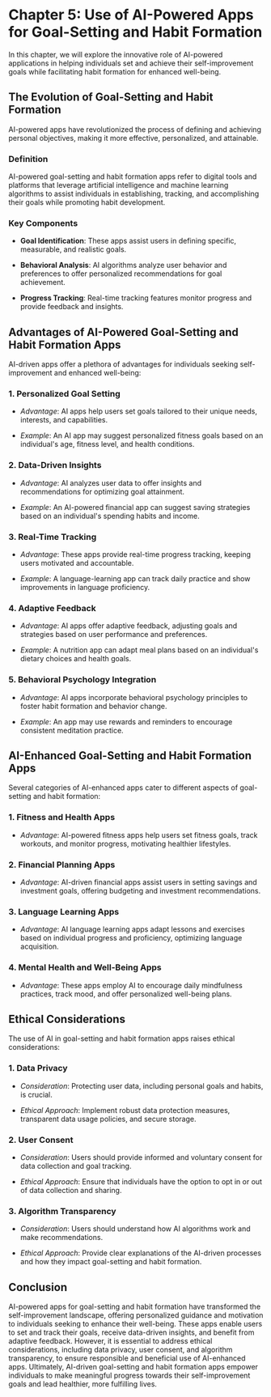 Chapter 5: Use of AI-Powered Apps for Goal-Setting and Habit Formation
======================================================================

In this chapter, we will explore the innovative role of AI-powered applications in helping individuals set and achieve their self-improvement goals while facilitating habit formation for enhanced well-being.

The Evolution of Goal-Setting and Habit Formation
-------------------------------------------------

AI-powered apps have revolutionized the process of defining and achieving personal objectives, making it more effective, personalized, and attainable.

### **Definition**

AI-powered goal-setting and habit formation apps refer to digital tools and platforms that leverage artificial intelligence and machine learning algorithms to assist individuals in establishing, tracking, and accomplishing their goals while promoting habit development.

### **Key Components**

* **Goal Identification**: These apps assist users in defining specific, measurable, and realistic goals.

* **Behavioral Analysis**: AI algorithms analyze user behavior and preferences to offer personalized recommendations for goal achievement.

* **Progress Tracking**: Real-time tracking features monitor progress and provide feedback and insights.

Advantages of AI-Powered Goal-Setting and Habit Formation Apps
--------------------------------------------------------------

AI-driven apps offer a plethora of advantages for individuals seeking self-improvement and enhanced well-being:

### 1. **Personalized Goal Setting**

* *Advantage*: AI apps help users set goals tailored to their unique needs, interests, and capabilities.

* *Example*: An AI app may suggest personalized fitness goals based on an individual's age, fitness level, and health conditions.

### 2. **Data-Driven Insights**

* *Advantage*: AI analyzes user data to offer insights and recommendations for optimizing goal attainment.

* *Example*: An AI-powered financial app can suggest saving strategies based on an individual's spending habits and income.

### 3. **Real-Time Tracking**

* *Advantage*: These apps provide real-time progress tracking, keeping users motivated and accountable.

* *Example*: A language-learning app can track daily practice and show improvements in language proficiency.

### 4. **Adaptive Feedback**

* *Advantage*: AI apps offer adaptive feedback, adjusting goals and strategies based on user performance and preferences.

* *Example*: A nutrition app can adapt meal plans based on an individual's dietary choices and health goals.

### 5. **Behavioral Psychology Integration**

* *Advantage*: AI apps incorporate behavioral psychology principles to foster habit formation and behavior change.

* *Example*: An app may use rewards and reminders to encourage consistent meditation practice.

AI-Enhanced Goal-Setting and Habit Formation Apps
-------------------------------------------------

Several categories of AI-enhanced apps cater to different aspects of goal-setting and habit formation:

### 1. **Fitness and Health Apps**

* *Advantage*: AI-powered fitness apps help users set fitness goals, track workouts, and monitor progress, motivating healthier lifestyles.

### 2. **Financial Planning Apps**

* *Advantage*: AI-driven financial apps assist users in setting savings and investment goals, offering budgeting and investment recommendations.

### 3. **Language Learning Apps**

* *Advantage*: AI language learning apps adapt lessons and exercises based on individual progress and proficiency, optimizing language acquisition.

### 4. **Mental Health and Well-Being Apps**

* *Advantage*: These apps employ AI to encourage daily mindfulness practices, track mood, and offer personalized well-being plans.

Ethical Considerations
----------------------

The use of AI in goal-setting and habit formation apps raises ethical considerations:

### 1. **Data Privacy**

* *Consideration*: Protecting user data, including personal goals and habits, is crucial.

* *Ethical Approach*: Implement robust data protection measures, transparent data usage policies, and secure storage.

### 2. **User Consent**

* *Consideration*: Users should provide informed and voluntary consent for data collection and goal tracking.

* *Ethical Approach*: Ensure that individuals have the option to opt in or out of data collection and sharing.

### 3. **Algorithm Transparency**

* *Consideration*: Users should understand how AI algorithms work and make recommendations.

* *Ethical Approach*: Provide clear explanations of the AI-driven processes and how they impact goal-setting and habit formation.

Conclusion
----------

AI-powered apps for goal-setting and habit formation have transformed the self-improvement landscape, offering personalized guidance and motivation to individuals seeking to enhance their well-being. These apps enable users to set and track their goals, receive data-driven insights, and benefit from adaptive feedback. However, it is essential to address ethical considerations, including data privacy, user consent, and algorithm transparency, to ensure responsible and beneficial use of AI-enhanced apps. Ultimately, AI-driven goal-setting and habit formation apps empower individuals to make meaningful progress towards their self-improvement goals and lead healthier, more fulfilling lives.
